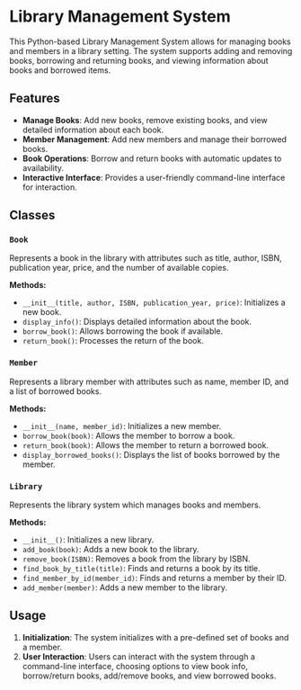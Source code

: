 # Library Management System

This Python-based Library Management System allows for managing books and members in a library setting. The system supports adding and removing books, borrowing and returning books, and viewing information about books and borrowed items.

## Features

- **Manage Books**: Add new books, remove existing books, and view detailed information about each book.
- **Member Management**: Add new members and manage their borrowed books.
- **Book Operations**: Borrow and return books with automatic updates to availability.
- **Interactive Interface**: Provides a user-friendly command-line interface for interaction.

## Classes

### `Book`

Represents a book in the library with attributes such as title, author, ISBN, publication year, price, and the number of available copies. 

**Methods:**
- `__init__(title, author, ISBN, publication_year, price)`: Initializes a new book.
- `display_info()`: Displays detailed information about the book.
- `borrow_book()`: Allows borrowing the book if available.
- `return_book()`: Processes the return of the book.

### `Member`

Represents a library member with attributes such as name, member ID, and a list of borrowed books.

**Methods:**
- `__init__(name, member_id)`: Initializes a new member.
- `borrow_book(book)`: Allows the member to borrow a book.
- `return_book(book)`: Allows the member to return a borrowed book.
- `display_borrowed_books()`: Displays the list of books borrowed by the member.

### `Library`

Represents the library system which manages books and members.

**Methods:**
- `__init__()`: Initializes a new library.
- `add_book(book)`: Adds a new book to the library.
- `remove_book(ISBN)`: Removes a book from the library by ISBN.
- `find_book_by_title(title)`: Finds and returns a book by its title.
- `find_member_by_id(member_id)`: Finds and returns a member by their ID.
- `add_member(member)`: Adds a new member to the library.

## Usage

1. **Initialization**: The system initializes with a pre-defined set of books and a member.
2. **User Interaction**: Users can interact with the system through a command-line interface, choosing options to view book info, borrow/return books, add/remove books, and view borrowed books.

